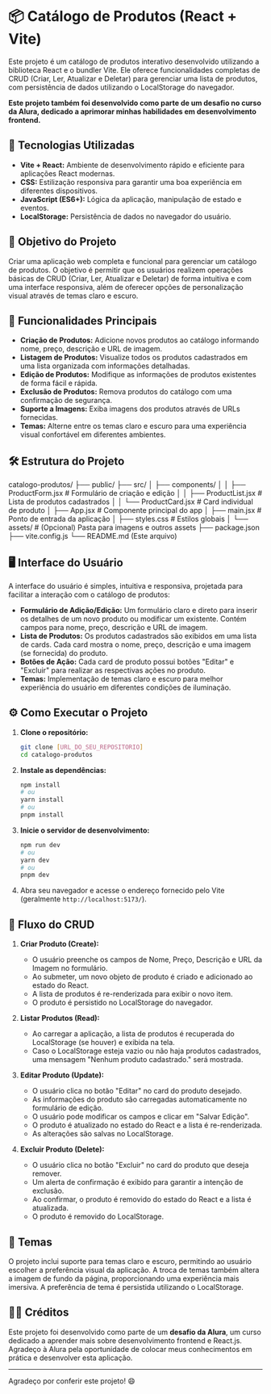 # 📦 Catálogo de Produtos (React + Vite)

Este projeto é um catálogo de produtos interativo desenvolvido utilizando a biblioteca React e o bundler Vite. Ele oferece funcionalidades completas de CRUD (Criar, Ler, Atualizar e Deletar) para gerenciar uma lista de produtos, com persistência de dados utilizando o LocalStorage do navegador.

**Este projeto também foi desenvolvido como parte de um desafio no curso da Alura, dedicado a aprimorar minhas habilidades em desenvolvimento frontend.**

## 🚀 Tecnologias Utilizadas

- **Vite + React:** Ambiente de desenvolvimento rápido e eficiente para aplicações React modernas.
- **CSS:** Estilização responsiva para garantir uma boa experiência em diferentes dispositivos.
- **JavaScript (ES6+):** Lógica da aplicação, manipulação de estado e eventos.
- **LocalStorage:** Persistência de dados no navegador do usuário.

## 🎯 Objetivo do Projeto

Criar uma aplicação web completa e funcional para gerenciar um catálogo de produtos. O objetivo é permitir que os usuários realizem operações básicas de CRUD (Criar, Ler, Atualizar e Deletar) de forma intuitiva e com uma interface responsiva, além de oferecer opções de personalização visual através de temas claro e escuro.

## 📌 Funcionalidades Principais

- **Criação de Produtos:** Adicione novos produtos ao catálogo informando nome, preço, descrição e URL de imagem.
- **Listagem de Produtos:** Visualize todos os produtos cadastrados em uma lista organizada com informações detalhadas.
- **Edição de Produtos:** Modifique as informações de produtos existentes de forma fácil e rápida.
- **Exclusão de Produtos:** Remova produtos do catálogo com uma confirmação de segurança.
- **Suporte a Imagens:** Exiba imagens dos produtos através de URLs fornecidas.
- **Temas:** Alterne entre os temas claro e escuro para uma experiência visual confortável em diferentes ambientes.

## 🛠 Estrutura do Projeto

catalogo-produtos/
├── public/
├── src/
│ ├── components/
│ │ ├── ProductForm.jsx # Formulário de criação e edição
│ │ ├── ProductList.jsx # Lista de produtos cadastrados
│ │ └── ProductCard.jsx # Card individual de produto
│ ├── App.jsx # Componente principal do app
│ ├── main.jsx # Ponto de entrada da aplicação
│ ├── styles.css # Estilos globais
│ └── assets/ # (Opcional) Pasta para imagens e outros assets
├── package.json
├── vite.config.js
└── README.md (Este arquivo)

## 🖥️ Interface do Usuário

A interface do usuário é simples, intuitiva e responsiva, projetada para facilitar a interação com o catálogo de produtos:

- **Formulário de Adição/Edição:** Um formulário claro e direto para inserir os detalhes de um novo produto ou modificar um existente. Contém campos para nome, preço, descrição e URL de imagem.
- **Lista de Produtos:** Os produtos cadastrados são exibidos em uma lista de cards. Cada card mostra o nome, preço, descrição e uma imagem (se fornecida) do produto.
- **Botões de Ação:** Cada card de produto possui botões "Editar" e "Excluir" para realizar as respectivas ações no produto.
- **Temas:** Implementação de temas claro e escuro para melhor experiência do usuário em diferentes condições de iluminação.

## ⚙️ Como Executar o Projeto

1.  **Clone o repositório:**
    ```bash
    git clone [URL_DO_SEU_REPOSITORIO]
    cd catalogo-produtos
    ```
2.  **Instale as dependências:**
    ```bash
    npm install
    # ou
    yarn install
    # ou
    pnpm install
    ```
3.  **Inicie o servidor de desenvolvimento:**
    ```bash
    npm run dev
    # ou
    yarn dev
    # ou
    pnpm dev
    ```
4.  Abra seu navegador e acesse o endereço fornecido pelo Vite (geralmente `http://localhost:5173/`).

## 🔹 Fluxo do CRUD

1.  **Criar Produto (Create):**

    - O usuário preenche os campos de Nome, Preço, Descrição e URL da Imagem no formulário.
    - Ao submeter, um novo objeto de produto é criado e adicionado ao estado do React.
    - A lista de produtos é re-renderizada para exibir o novo item.
    - O produto é persistido no LocalStorage do navegador.

2.  **Listar Produtos (Read):**

    - Ao carregar a aplicação, a lista de produtos é recuperada do LocalStorage (se houver) e exibida na tela.
    - Caso o LocalStorage esteja vazio ou não haja produtos cadastrados, uma mensagem "Nenhum produto cadastrado." será mostrada.

3.  **Editar Produto (Update):**

    - O usuário clica no botão "Editar" no card do produto desejado.
    - As informações do produto são carregadas automaticamente no formulário de edição.
    - O usuário pode modificar os campos e clicar em "Salvar Edição".
    - O produto é atualizado no estado do React e a lista é re-renderizada.
    - As alterações são salvas no LocalStorage.

4.  **Excluir Produto (Delete):**
    - O usuário clica no botão "Excluir" no card do produto que deseja remover.
    - Um alerta de confirmação é exibido para garantir a intenção de exclusão.
    - Ao confirmar, o produto é removido do estado do React e a lista é atualizada.
    - O produto é removido do LocalStorage.

## 🎨 Temas

O projeto inclui suporte para temas claro e escuro, permitindo ao usuário escolher a preferência visual da aplicação. A troca de temas também altera a imagem de fundo da página, proporcionando uma experiência mais imersiva. A preferência de tema é persistida utilizando o LocalStorage.

## 👨‍💻 Créditos

Este projeto foi desenvolvido como parte de um **desafio da Alura**, um curso dedicado a aprender mais sobre desenvolvimento frontend e React.js. Agradeço à Alura pela oportunidade de colocar meus conhecimentos em prática e desenvolver esta aplicação.

---

Agradeço por conferir este projeto! 😄
